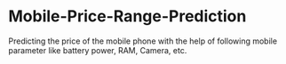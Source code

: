 # Mobile-Price-Range-Prediction
Predicting the price of the mobile phone with the help of following mobile parameter like battery power, RAM, Camera, etc.
